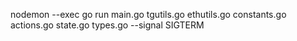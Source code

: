 nodemon --exec go run main.go tgutils.go ethutils.go constants.go actions.go state.go types.go --signal SIGTERM